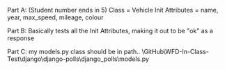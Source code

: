 Part A:
(Student number ends in 5)
Class = Vehicle
Init Attributes = name, year, max_speed, mileage, colour

Part B:
Basically tests all the Init Attributes, making it out to be "ok" as a response

Part C:
my models.py class should be in path..
\GitHub\WFD-In-Class-Test\django\django-polls\django_polls\models.py
